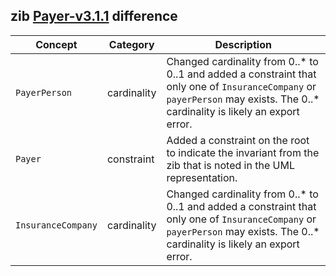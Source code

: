 ## zib [Payer-v3.1.1](https://zibs.nl/wiki/Payer-v3.1.1(2020EN)) difference

| Concept         | Category          | Description                             | 
|-----------------|-------------------|-----------------------------------------|
|`PayerPerson` | cardinality | Changed cardinality from 0..* to 0..1 and added a constraint that only one of `InsuranceCompany` or `payerPerson` may exists. The 0..* cardinality is likely an export error.
| `Payer` | constraint | Added a constraint on the root to indicate the invariant from the zib that is noted in the UML representation. 
|`InsuranceCompany` | cardinality | Changed cardinality from 0..* to 0..1 and added a constraint that only one of `InsuranceCompany` or `payerPerson` may exists. The 0..* cardinality is likely an export error.